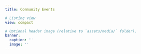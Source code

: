 ```yaml
---
title: Community Events

# Listing view
view: compact

# Optional header image (relative to `assets/media/` folder).
banner:
  caption: ''
  image: ''
---
```

